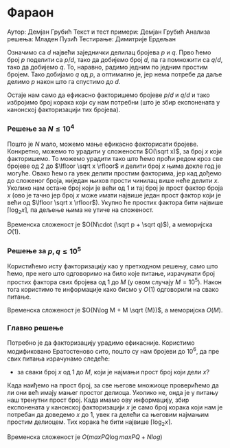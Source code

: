 ﻿# Фараон

Аутор: Демјан Грубић
Текст и тест примери: Демјан Грубић 
Анализа решења: Младен Пузић
Тестирање: Димитрије Ердељан

Означимо са $d$ највећи заједнички делилац бројева $p$ и $q$. Прво ћемо број $p$ поделити са $p/d$, тако да добијемо број $d$, па га помножити са $q/d$, тако да добијемо $q$. То, наравно, радимо једним по једним простим бројем. Тако добијамо $q$ од $p$, а оптимално је, јер нема потребе да даље делимо $p$ након што га спустимо до $d$.

Остаје нам само да ефикасно факторишемо бројеве $p/d$ и $q/d$ и тако избројимо број корака који су нам потребни (што је збир експонената у канонској факторизацији тих бројева).

### Решење за $N \leq 10^4$
Пошто је $N$ мало, можемо мање ефикасно факторисати бројеве. Конкретно, можемо то урадити у сложености $О(\sqrt x)$, за број $x$ који факторишемо. То можемо урадити тако што ћемо проћи редом кроз све бројеве од $2$ до $\lfloor \sqrt x \rfloor$ и делити број $x$ њима докле год је могуће. Овако ћемо га увек делити простим факторима, јер кад дођемо до сложеног броја, ниједан њихов прости чинилац више неће делити $x$. Уколико нам остане број који је већи од $1$ и тај број је прост фактор броја $x$ (ово је тачно јер број $x$ може имати највише један прост фактор који је већи од $\lfloor \sqrt x \rfloor$). Укупно ће простих фактора бити највише $\lceil \log_2{x} \rceil$, па дељење њима не утиче на сложеност.

Временска сложеност је $O(N\cdot (\sqrt p + \sqrt q)$), а меморијска $O(1)$.

### Решење за $p, q \leq 10^5$
Користићемо исту факторизацију као у претходном решењу, само што ћемо, пре него што одговоримо на било које питање, израчунати број простих фактора свих бројева од $1$ до $M$ (у овом случају $M = 10^5$). Након тога користимо те информације како бисмо у $O(1)$ одговорили на свако питање.

Временска сложеност је $O(N\log M + M \sqrt {M})$, а меморијска $O(M)$.


### Главно решење
Потребно је да факторизацију урадимо ефикасније. Користимо модификовано Ератостеново сито, пошто су нам бројеви до $10^6$, да пре свих питања израчунамо следеће: 
- за сваки број $x$ од $1$ до $M$, који је најмањи прост број који дели $x$?

Када наиђемо на прост број, за све његове множиоце проверићемо да ли они већ имају мањег простог делиоца. Уколико не, онда је у питању наш тренутни прост број. Када имамо ову информацију, збир експонената у канонској факторизацији $x$ је само број корака који нам је потребан да доведемо $x$ до $1$, увек га делећи са његовим најмањим простим делиоцем. Тих корака ће бити највише $\lceil \log_2{x} \rceil$.

Временска сложеност је $O(maxPQ \log maxPQ + N log)$



